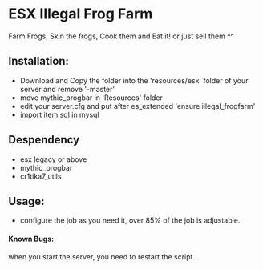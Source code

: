 # ESX Illegal Frog Farm

Farm Frogs, Skin the frogs, Cook them and Eat it! or just sell them ^^



## Installation:

- Download and Copy the folder into the 'resources/esx' folder of your server and remove '-master'
- move mythic_progbar in 'Resources' folder
- edit your server.cfg and put after es_extended 'ensure illegal_frogfarm'
- import item.sql in mysql

## Despendency
- esx legacy or above
- mythic_progbar
- cr1tika7_utils

## Usage:
- configure the job as you need it, over 85% of the job is adjustable.


#### Known Bugs:
when you start the server, you need to restart the script...
